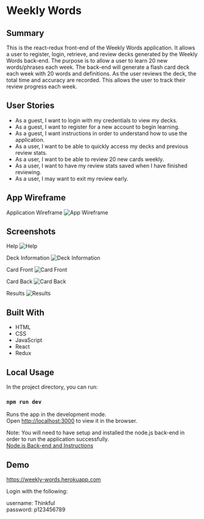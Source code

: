 # Weekly Words

## Summary
This is the react-redux front-end of the Weekly Words application. It allows a user to register, login, retrieve, and review decks generated by the Weekly Words back-end. The purpose is to allow a user to learn 20 new words/phrases each week. The back-end will generate a flash card deck each week with 20 words and definitions. As the user reviews the deck, the total time and accuracy are recorded. This allows the user to track their review progress each week.

## User Stories
* As a guest, I want to login with my credentials to view my decks.
* As a guest, I want to register for a new account to begin learning.
* As a guest, I want instructions in order to understand how to use the application.
* As a user, I want to be able to quickly access my decks and previous review stats.
* As a user, I want to be able to review 20 new cards weekly.
* As a user, I want to have my review stats saved when I have finished reviewing.
* As a user, I may want to exit my review early.

## App Wireframe

Application Wireframe
![App Wireframe](https://nicera.in/resources/ww/AppWireframe-weeklyWords.png)


## Screenshots

Help
![Help](https://nicera.in/resources/ww/ss1.png)

Deck Information
![Deck Information](https://nicera.in/resources/ww/ss2.png)

Card Front
![Card Front](https://nicera.in/resources/ww/ss3.png)

Card Back
![Card Back](https://nicera.in/resources/ww/ss4.png)

Results
![Results](https://nicera.in/resources/ww/ss5.png)


## Built With
* HTML
* CSS
* JavaScript
* React
* Redux

## Local Usage

In the project directory, you can run:

### `npm run dev`

Runs the app in the development mode.<br>
Open [http://localhost:3000](http://localhost:3000) to view it in the browser.

Note: You will need to have setup and installed the node.js back-end in order to run the application successfully.<br>
[Node.js Back-end and Instructions](https://github.com/nice-rain/weekly-words-node)


## Demo
https://weekly-words.herokuapp.com

Login with the following:

username: Thinkful<br>
password: p123456789